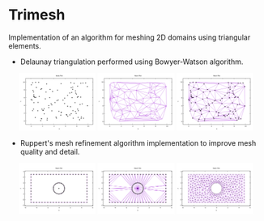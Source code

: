 # Trimesh

Implementation of an algorithm for meshing 2D domains using triangular elements.
- Delaunay triangulation performed using Bowyer-Watson algorithm.

<p align="center">
  <img src="img/delaunay/nodes.png" alt="Nodes" width="30%" />
  <img src="img/delaunay/mesh.png" alt="Mesh" width="30%" />
  <img src="img/delaunay/mesh_nodes.png" alt="Mesh with Nodes" width="30%" />
</p>

- Ruppert's mesh refinement algorithm implementation to improve mesh quality and detail. 
<p align="center">
  <img src="img/cylinder/boundary.png" alt="Nodes" width="30%" />
  <img src="img/cylinder/initial_mesh.png" alt="Mesh" width="30%" />
  <img src="img/cylinder/refined_mesh.png" alt="Mesh" width="30%" />
</p>